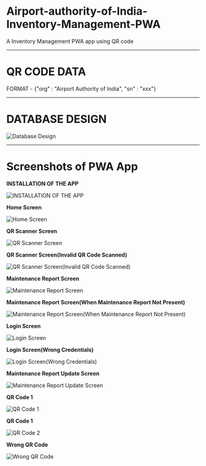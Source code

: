 # Airport-authority-of-India-Inventory-Management-PWA
A Inventory Management PWA app using QR code 


------------

# QR CODE DATA 
FORMAT - {"org" : "Airport Authority of India", "sn" : "xxx"}

------------

# DATABASE DESIGN

![Database Design](/screenshot/SIH%20AAoI%20(12).jpg)

------------
# Screenshots of PWA App

**INSTALLATION OF THE APP**

![INSTALLATION OF THE APP](/screenshot/SIH%20AAoI.jpg )

**Home Screen**

![Home Screen](/screenshot/SIH%20AAoI%20(1).jpg )

**QR Scanner Screen**

![QR Scanner Screen](/screenshot/SIH%20AAoI%20(2).jpg )

**QR Scanner Screen(Invalid QR Code Scanned)**

![QR Scanner Screen(Invalid QR Code Scanned)](/screenshot/SIH%20AAoI%20(3).jpg)

**Maintenance Report Screen**

![Maintenance Report Screen](/screenshot/SIH%20AAoI%20(4).jpg )

**Maintenance Report Screen(When Maintenance Report Not Present)**

![Maintenance Report Screen(When Maintenance Report Not Present)](/screenshot/SIH%20AAoI%20(5).jpg)

**Login Screen**

![Login Screen](/screenshot/SIH%20AAoI%20(6).jpg)

**Login Screen(Wrong Credentials)**

![Login Screen(Wrong Credentials)](/screenshot/SIH%20AAoI%20(7).jpg)

**Maintenance Report Update Screen**

![Maintenance Report Update Screen](/screenshot/SIH%20AAoI%20(8).jpg)

**QR Code 1**

![QR Code 1](/screenshot/SIH%20AAoI%20(9).jpg)

**QR Code 1**

![QR Code 2](/screenshot/SIH%20AAoI%20(10).jpg)

**Wrong QR Code**

![Wrong QR Code](/screenshot/SIH%20AAoI%20(11).jpg)
